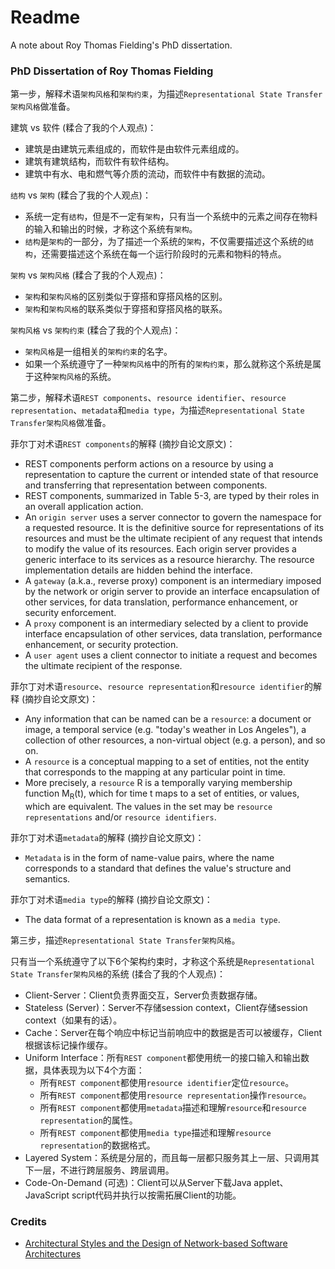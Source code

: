 # Readme
A note about Roy Thomas Fielding's PhD dissertation.

### PhD Dissertation of Roy Thomas Fielding

第一步，解释术语`架构风格`和`架构约束`，为描述`Representational State Transfer架构风格`做准备。

建筑 vs 软件 (糅合了我的个人观点)：
- 建筑是由建筑元素组成的，而软件是由软件元素组成的。
- 建筑有建筑结构，而软件有软件结构。
- 建筑中有水、电和燃气等介质的流动，而软件中有数据的流动。

`结构` vs `架构` (糅合了我的个人观点)：
- 系统一定有`结构`，但是不一定有`架构`，只有当一个系统中的元素之间存在物料的输入和输出的时候，才称这个系统有`架构`。
- `结构`是`架构`的一部分，为了描述一个系统的`架构`，不仅需要描述这个系统的`结构`，还需要描述这个系统在每一个运行阶段时的元素和物料的特点。

`架构` vs `架构风格` (糅合了我的个人观点)：
- `架构`和`架构风格`的区别类似于穿搭和穿搭风格的区别。
- `架构`和`架构风格`的联系类似于穿搭和穿搭风格的联系。

`架构风格` vs `架构约束` (糅合了我的个人观点)：
- `架构风格`是一组相关的`架构约束`的名字。
- 如果一个系统遵守了一种`架构风格`中的所有的`架构约束`，那么就称这个系统是属于这种`架构风格`的系统。

第二步，解释术语`REST components`、`resource identifier`、`resource representation`、`metadata`和`media type`，为描述`Representational State Transfer架构风格`做准备。

菲尔丁对术语`REST components`的解释 (摘抄自论文原文)：
- REST components perform actions on a resource by using a representation to capture the current or intended state of that resource and transferring that representation between components.
- REST components, summarized in Table 5-3, are typed by their roles in an overall application action.
- An `origin server` uses a server connector to govern the namespace for a requested resource. It is the definitive source for representations of its resources and must be the ultimate recipient of any request that intends to modify the value of its resources. Each origin server provides a generic interface to its services as a resource hierarchy. The resource implementation details are hidden behind the interface.
- A `gateway` (a.k.a., reverse proxy) component is an intermediary imposed by the network or origin server to provide an interface encapsulation of other services, for data translation, performance enhancement, or security enforcement.
- A `proxy` component is an intermediary selected by a client to provide interface encapsulation of other services, data translation, performance enhancement, or security protection.
- A `user agent` uses a client connector to initiate a request and becomes the ultimate recipient of the response.

菲尔丁对术语`resource`、`resource representation`和`resource identifier`的解释 (摘抄自论文原文)：
- Any information that can be named can be a `resource`: a document or image, a temporal service (e.g. "today's weather in Los Angeles"), a collection of other resources, a non-virtual object (e.g. a person), and so on.
- A `resource` is a conceptual mapping to a set of entities, not the entity that corresponds to the mapping at any particular point in time.
- More precisely, a `resource` R is a temporally varying membership function M<sub>R</sub>(t), which for time t maps to a set of entities, or values, which are equivalent. The values in the set may be `resource representations` and/or `resource identifiers`.

菲尔丁对术语`metadata`的解释 (摘抄自论文原文)：
- `Metadata` is in the form of name-value pairs, where the name corresponds to a standard that defines the value's structure and semantics.

菲尔丁对术语`media type`的解释 (摘抄自论文原文)：
- The data format of a representation is known as a `media type`.

第三步，描述`Representational State Transfer架构风格`。

只有当一个系统遵守了以下6个架构约束时，才称这个系统是`Representational State Transfer架构风格`的系统 (揉合了我的个人观点)：
- Client-Server：Client负责界面交互，Server负责数据存储。
- Stateless (Server)：Server不存储session context，Client存储session context（如果有的话）。
- Cache：Server在每个响应中标记当前响应中的数据是否可以被缓存，Client根据该标记操作缓存。
- Uniform Interface：所有`REST component`都使用统一的接口输入和输出数据，具体表现为以下4个方面：
  - 所有`REST component`都使用`resource identifier`定位`resource`。
  - 所有`REST component`都使用`resource representation`操作`resource`。
  - 所有`REST component`都使用`metadata`描述和理解`resource`和`resource representation`的属性。
  - 所有`REST component`都使用`media type`描述和理解`resource representation`的数据格式。
- Layered System：系统是分层的，而且每一层都只服务其上一层、只调用其下一层，不进行跨层服务、跨层调用。
- Code-On-Demand (可选)：Client可以从Server下载Java applet、JavaScript script代码并执行以按需拓展Client的功能。

### Credits
- [Architectural Styles and the Design of Network-based Software Architectures](https://ics.uci.edu/~fielding/pubs/dissertation/top.htm)
